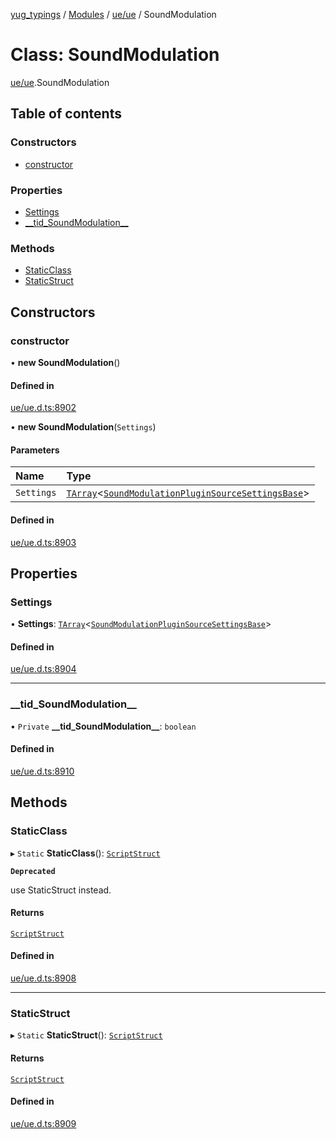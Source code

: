 [yug_typings](../README.md) / [Modules](../modules.md) / [ue/ue](../modules/ue_ue.md) / SoundModulation

# Class: SoundModulation

[ue/ue](../modules/ue_ue.md).SoundModulation

## Table of contents

### Constructors

- [constructor](ue_ue.SoundModulation.md#constructor)

### Properties

- [Settings](ue_ue.SoundModulation.md#settings)
- [\_\_tid\_SoundModulation\_\_](ue_ue.SoundModulation.md#__tid_soundmodulation__)

### Methods

- [StaticClass](ue_ue.SoundModulation.md#staticclass)
- [StaticStruct](ue_ue.SoundModulation.md#staticstruct)

## Constructors

### constructor

• **new SoundModulation**()

#### Defined in

[ue/ue.d.ts:8902](https://github.com/YugMetaverse/yug_typings/blob/b7d9b19/ue/ue.d.ts#L8902)

• **new SoundModulation**(`Settings`)

#### Parameters

| Name | Type |
| :------ | :------ |
| `Settings` | [`TArray`](../interfaces/ue_puerts.TArray.md)<[`SoundModulationPluginSourceSettingsBase`](ue_ue.SoundModulationPluginSourceSettingsBase.md)\> |

#### Defined in

[ue/ue.d.ts:8903](https://github.com/YugMetaverse/yug_typings/blob/b7d9b19/ue/ue.d.ts#L8903)

## Properties

### Settings

• **Settings**: [`TArray`](../interfaces/ue_puerts.TArray.md)<[`SoundModulationPluginSourceSettingsBase`](ue_ue.SoundModulationPluginSourceSettingsBase.md)\>

#### Defined in

[ue/ue.d.ts:8904](https://github.com/YugMetaverse/yug_typings/blob/b7d9b19/ue/ue.d.ts#L8904)

___

### \_\_tid\_SoundModulation\_\_

• `Private` **\_\_tid\_SoundModulation\_\_**: `boolean`

#### Defined in

[ue/ue.d.ts:8910](https://github.com/YugMetaverse/yug_typings/blob/b7d9b19/ue/ue.d.ts#L8910)

## Methods

### StaticClass

▸ `Static` **StaticClass**(): [`ScriptStruct`](ue_ue.ScriptStruct.md)

**`Deprecated`**

use StaticStruct instead.

#### Returns

[`ScriptStruct`](ue_ue.ScriptStruct.md)

#### Defined in

[ue/ue.d.ts:8908](https://github.com/YugMetaverse/yug_typings/blob/b7d9b19/ue/ue.d.ts#L8908)

___

### StaticStruct

▸ `Static` **StaticStruct**(): [`ScriptStruct`](ue_ue.ScriptStruct.md)

#### Returns

[`ScriptStruct`](ue_ue.ScriptStruct.md)

#### Defined in

[ue/ue.d.ts:8909](https://github.com/YugMetaverse/yug_typings/blob/b7d9b19/ue/ue.d.ts#L8909)
